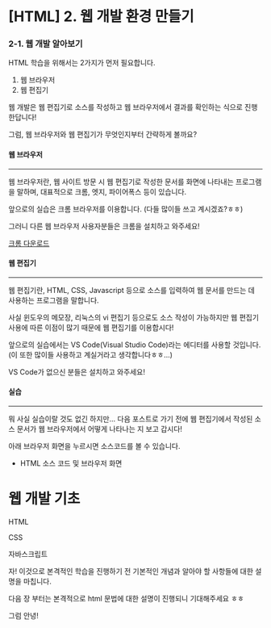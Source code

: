 # [HTML] 2. 웹 개발 환경 만들기



### 2-1. 웹 개발 알아보기

HTML 학습을 위해서는 2가지가 먼저 필요합니다. 

1. 웹 브라우저
2. 웹 편집기

웹 개발은 웹 편집기로 소스를 작성하고 웹 브라우저에서 결과를 확인하는 식으로 진행한답니다!

그럼, 웹 브라우저와 웹 편집기가 무엇인지부터 간략하게 볼까요?



#### 웹 브라우저

---

웹 브라우저란, 웹 사이트 방문 시 웹 편집기로 작성한 문서를 화면에 나타내는 프로그램을 말하며, 대표적으로 크롬, 엣지, 파이어폭스 등이 있습니다. 

앞으로의 실습은 크롬 브라우저를 이용합니다. (다들 많이들 쓰고 계시겠죠?ㅎㅎ)

그러니 다른 웹 브라우저 사용자분들은 크롬을 설치하고 와주세요!



[크롬 다운로드](https://www.google.com/chrome/)



#### 웹 편집기

---

웹 편집기란, HTML, CSS, Javascript 등으로 소스를 입력하여 웹 문서를 만드는 데 사용하는 프로그램을 말합니다. 

사실 윈도우의 메모장, 리눅스의 vi 편집기 등으로도 소스 작성이 가능하지만 웹 편집기 사용에 따른 이점이 많기 때문에 웹 편집기를 이용합시다!

앞으로의 실습에서는 VS Code(Visual Studio Code)라는 에디터를 사용할 것입니다. (이 또한 많이들 사용하고 계실거라고 생각합니다ㅎㅎ...)

VS Code가 없으신 분들은 설치하고 와주세요!



#### 실습

---

뭐 사실 실습이랄 것도 없긴 하지만... 다음 포스트로 가기 전에 웹 편집기에서 작성된 소스 문서가 웹 브라우저에서 어떻게 나타나는 지 보고 갑시다!

아래 브라우저 화면을 누르시면 소스코드를 볼 수 있습니다. 



* HTML 소스 코드 및 브라우저 화면

<!DOCTYPE html>
<html lang="ko">
    <head>
        <title>웹 문서 만들기</title>
    </head>
    <body>
        <h1>웹 개발 기초</h1>
        <p>HTML</p>
        <p>CSS</p>
        <p>자바스크립트</p>
    </body>
</html>





자! 이것으로 본격적인 학습을 진행하기 전 기본적인 개념과 알아야 할 사항들에 대한 설명을 마칩니다. 

다음 장 부터는 본격적으로  html 문법에 대한 설명이 진행되니 기대해주세요 ㅎㅎ



그럼 안녕!